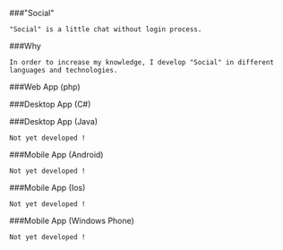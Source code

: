 ###"Social"

	"Social" is a little chat without login process.
	
###Why

	In order to increase my knowledge, I develop "Social" in different languages and technologies.

###Web App (php)

###Desktop App (C#)

###Desktop App (Java)

	Not yet developed !

###Mobile App (Android)

	Not yet developed !

###Mobile App (Ios)

	Not yet developed !

###Mobile App (Windows Phone)

	Not yet developed !